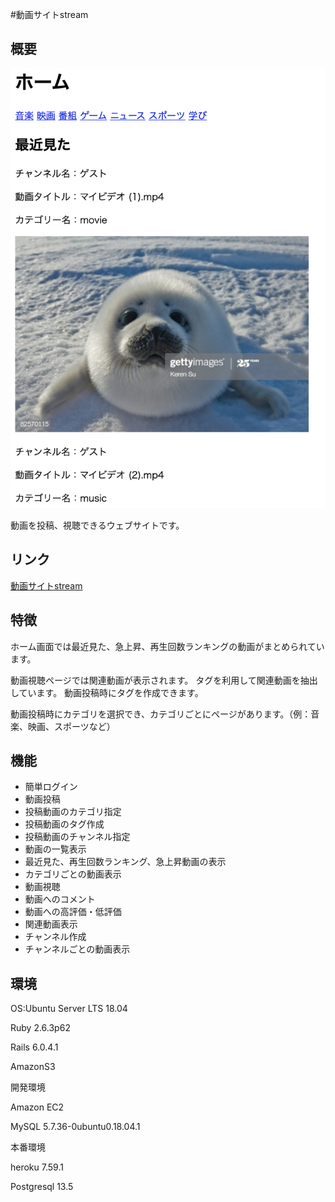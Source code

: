 #動画サイトstream

## 概要

![](https://github.com/TakafumiJoko/stream/blob/master/app/assets/images/README%E7%94%BB%E5%83%8F.png)

動画を投稿、視聴できるウェブサイトです。

## リンク

[動画サイトstream](https://streamingsite.herokuapp.com/)

## 特徴
ホーム画面では最近見た、急上昇、再生回数ランキングの動画がまとめられています。

動画視聴ページでは関連動画が表示されます。
タグを利用して関連動画を抽出しています。
動画投稿時にタグを作成できます。

動画投稿時にカテゴリを選択でき、カテゴリごとにページがあります。（例：音楽、映画、スポーツなど）

## 機能
- 簡単ログイン
- 動画投稿
- 投稿動画のカテゴリ指定
- 投稿動画のタグ作成
- 投稿動画のチャンネル指定
- 動画の一覧表示
- 最近見た、再生回数ランキング、急上昇動画の表示
- カテゴリごとの動画表示
- 動画視聴
- 動画へのコメント
- 動画への高評価・低評価
- 関連動画表示
- チャンネル作成
- チャンネルごとの動画表示

## 環境
OS:Ubuntu Server LTS 18.04

Ruby 2.6.3p62

Rails 6.0.4.1

AmazonS3

開発環境

Amazon EC2

MySQL 5.7.36-0ubuntu0.18.04.1

本番環境

heroku 7.59.1

Postgresql 13.5
